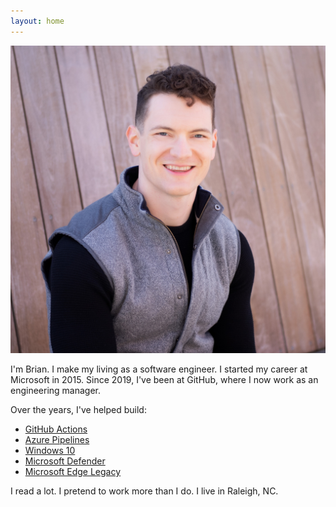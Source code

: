 ```yaml
---
layout: home
---
```


![portrait](./assets/img/brian.jpg)

I'm Brian.  I make my living as a software engineer.  I started my career at Microsoft in 2015.  Since 2019, I've been at GitHub, where I now work as an engineering manager.

Over the years, I've helped build:
- [GitHub Actions](https://github.com/features/actions)
- [Azure Pipelines](https://azure.microsoft.com/services/devops/pipelines/)
- [Windows 10](https://en.wikipedia.org/wiki/Windows_10)
- [Microsoft Defender](https://en.wikipedia.org/wiki/Microsoft_Defender)
- [Microsoft Edge Legacy](https://en.wikipedia.org/wiki/Microsoft_Edge#Edge_Legacy_(2014%E2%80%932019))

I read a lot.  I pretend to work more than I do.  I live in Raleigh, NC.

